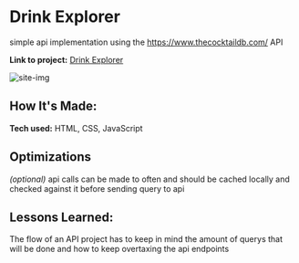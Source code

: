 # Drink Explorer
simple api implementation using the https://www.thecocktaildb.com/ API

**Link to project:** [Drink Explorer](https://sunny-marzipan-0bacb8.netlify.app/)

![site-img](imges/screen.png)

## How It's Made:

**Tech used:** HTML, CSS, JavaScript


## Optimizations
*(optional)*
api calls can be made to often and should be cached locally and checked against it before sending query to api

## Lessons Learned:

The flow of an API project has to keep in mind the amount of querys that will be done and how to keep overtaxing the api endpoints


